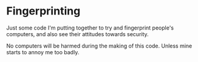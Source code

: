 # Fingerprinting

Just some code I'm putting together to try and fingerprint people's computers, and also see their attitudes towards security.

No computers will be harmed during the making of this code.  Unless mine starts to annoy me too badly.
